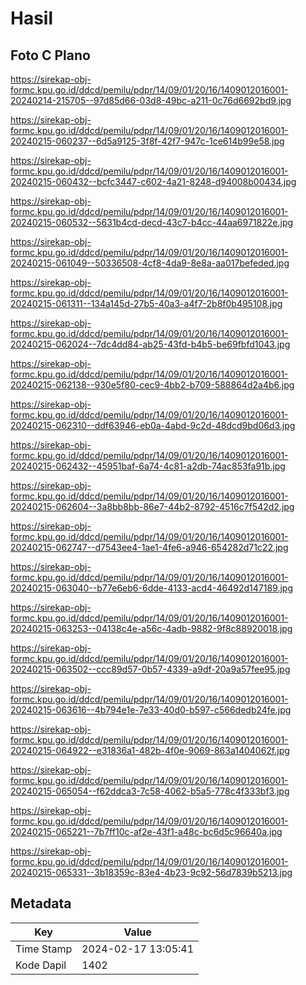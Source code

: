 # Hasil

## Foto C Plano

https://sirekap-obj-formc.kpu.go.id/ddcd/pemilu/pdpr/14/09/01/20/16/1409012016001-20240214-215705--97d85d66-03d8-49bc-a211-0c76d6692bd9.jpg

https://sirekap-obj-formc.kpu.go.id/ddcd/pemilu/pdpr/14/09/01/20/16/1409012016001-20240215-060237--6d5a9125-3f8f-42f7-947c-1ce614b99e58.jpg

https://sirekap-obj-formc.kpu.go.id/ddcd/pemilu/pdpr/14/09/01/20/16/1409012016001-20240215-060432--bcfc3447-c602-4a21-8248-d94008b00434.jpg

https://sirekap-obj-formc.kpu.go.id/ddcd/pemilu/pdpr/14/09/01/20/16/1409012016001-20240215-060532--5631b4cd-decd-43c7-b4cc-44aa6971822e.jpg

https://sirekap-obj-formc.kpu.go.id/ddcd/pemilu/pdpr/14/09/01/20/16/1409012016001-20240215-061049--50336508-4cf8-4da9-8e8a-aa017befeded.jpg

https://sirekap-obj-formc.kpu.go.id/ddcd/pemilu/pdpr/14/09/01/20/16/1409012016001-20240215-061311--134a145d-27b5-40a3-a4f7-2b8f0b495108.jpg

https://sirekap-obj-formc.kpu.go.id/ddcd/pemilu/pdpr/14/09/01/20/16/1409012016001-20240215-062024--7dc4dd84-ab25-43fd-b4b5-be69fbfd1043.jpg

https://sirekap-obj-formc.kpu.go.id/ddcd/pemilu/pdpr/14/09/01/20/16/1409012016001-20240215-062138--930e5f80-cec9-4bb2-b709-588864d2a4b6.jpg

https://sirekap-obj-formc.kpu.go.id/ddcd/pemilu/pdpr/14/09/01/20/16/1409012016001-20240215-062310--ddf63946-eb0a-4abd-9c2d-48dcd9bd06d3.jpg

https://sirekap-obj-formc.kpu.go.id/ddcd/pemilu/pdpr/14/09/01/20/16/1409012016001-20240215-062432--45951baf-6a74-4c81-a2db-74ac853fa91b.jpg

https://sirekap-obj-formc.kpu.go.id/ddcd/pemilu/pdpr/14/09/01/20/16/1409012016001-20240215-062604--3a8bb8bb-86e7-44b2-8792-4516c7f542d2.jpg

https://sirekap-obj-formc.kpu.go.id/ddcd/pemilu/pdpr/14/09/01/20/16/1409012016001-20240215-062747--d7543ee4-1ae1-4fe6-a946-654282d71c22.jpg

https://sirekap-obj-formc.kpu.go.id/ddcd/pemilu/pdpr/14/09/01/20/16/1409012016001-20240215-063040--b77e6eb6-6dde-4133-acd4-46492d147189.jpg

https://sirekap-obj-formc.kpu.go.id/ddcd/pemilu/pdpr/14/09/01/20/16/1409012016001-20240215-063253--04138c4e-a56c-4adb-9882-9f8c88920018.jpg

https://sirekap-obj-formc.kpu.go.id/ddcd/pemilu/pdpr/14/09/01/20/16/1409012016001-20240215-063502--ccc89d57-0b57-4339-a9df-20a9a57fee95.jpg

https://sirekap-obj-formc.kpu.go.id/ddcd/pemilu/pdpr/14/09/01/20/16/1409012016001-20240215-063616--4b794e1e-7e33-40d0-b597-c566dedb24fe.jpg

https://sirekap-obj-formc.kpu.go.id/ddcd/pemilu/pdpr/14/09/01/20/16/1409012016001-20240215-064922--e31836a1-482b-4f0e-9069-863a1404062f.jpg

https://sirekap-obj-formc.kpu.go.id/ddcd/pemilu/pdpr/14/09/01/20/16/1409012016001-20240215-065054--f62ddca3-7c58-4062-b5a5-778c4f333bf3.jpg

https://sirekap-obj-formc.kpu.go.id/ddcd/pemilu/pdpr/14/09/01/20/16/1409012016001-20240215-065221--7b7ff10c-af2e-43f1-a48c-bc6d5c96640a.jpg

https://sirekap-obj-formc.kpu.go.id/ddcd/pemilu/pdpr/14/09/01/20/16/1409012016001-20240215-065331--3b18359c-83e4-4b23-9c92-56d7839b5213.jpg


## Metadata

| Key        | Value               |
| ---------- | ------------------- |
| Time Stamp | 2024-02-17 13:05:41 |
| Kode Dapil | 1402                |



